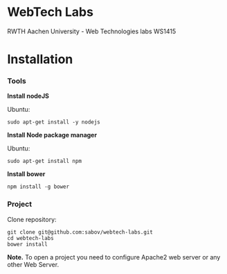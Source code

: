 WebTech Labs
============

RWTH Aachen University - Web Technologies labs WS1415

# Installation

### Tools

**Install nodeJS**

Ubuntu:

    sudo apt-get install -y nodejs

**Install Node package manager**

Ubuntu:

    sudo apt-get install npm

**Install bower**

    npm install -g bower

### Project

Clone repository:

    git clone git@github.com:sabov/webtech-labs.git
    cd webtech-labs
    bower install

**Note.** To open a project you need to configure Apache2 web server or any other Web Server.
